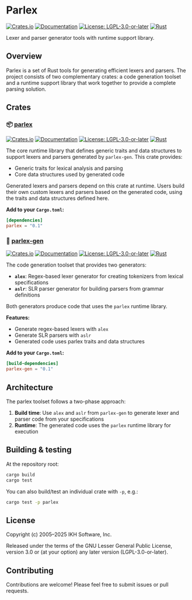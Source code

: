 # Parlex

[![Crates.io](https://img.shields.io/crates/v/parlex.svg)](https://crates.io/crates/parlex)
[![Documentation](https://docs.rs/parlex/badge.svg)](https://docs.rs/parlex)
[![License: LGPL-3.0-or-later](https://img.shields.io/badge/License-LGPL%203.0--or--later-blue.svg)](https://www.gnu.org/licenses/lgpl-3.0)
[![Rust](https://img.shields.io/badge/rust-stable-brightgreen.svg)](https://www.rust-lang.org)

Lexer and parser generator tools with runtime support library.

## Overview

Parlex is a set of Rust tools for generating efficient lexers and parsers. The project consists of two complementary crates: a code generation toolset and a runtime support library that work together to provide a complete parsing solution.

## Crates

### 📦 [parlex](./parlex)

[![Crates.io](https://img.shields.io/crates/v/parlex.svg)](https://crates.io/crates/parlex)
[![Documentation](https://docs.rs/parlex/badge.svg)](https://docs.rs/parlex)
[![License: LGPL-3.0-or-later](https://img.shields.io/badge/License-LGPL%203.0--or--later-blue.svg)](https://www.gnu.org/licenses/lgpl-3.0)
[![Rust](https://img.shields.io/badge/rust-stable-brightgreen.svg)](https://www.rust-lang.org)

The core runtime library that defines generic traits and data structures to support lexers and parsers generated by `parlex-gen`. This crate provides:

- Generic traits for lexical analysis and parsing
- Core data structures used by generated code

Generated lexers and parsers depend on this crate at runtime. Users build their own custom lexers and parsers based on the generated code, using the traits and data structures defined here.

**Add to your `Cargo.toml`:**
```toml
[dependencies]
parlex = "0.1"
```

### 🔧 [parlex-gen](./parlex-gen)

[![Crates.io](https://img.shields.io/crates/v/parlex-gen.svg)](https://crates.io/crates/parlex-gen)
[![Documentation](https://docs.rs/parlex-gen/badge.svg)](https://docs.rs/parlex-gen)
[![License: LGPL-3.0-or-later](https://img.shields.io/badge/License-LGPL%203.0--or--later-blue.svg)](https://www.gnu.org/licenses/lgpl-3.0)
[![Rust](https://img.shields.io/badge/rust-stable-brightgreen.svg)](https://www.rust-lang.org)

The code generation toolset that provides two generators:

- **`alex`**: Regex-based lexer generator for creating tokenizers from lexical specifications
- **`aslr`**: SLR parser generator for building parsers from grammar definitions

Both generators produce code that uses the `parlex` runtime library.

**Features:**
- Generate regex-based lexers with `alex`
- Generate SLR parsers with `aslr`
- Generated code uses parlex traits and data structures

**Add to your `Cargo.toml`:**
```toml
[build-dependencies]
parlex-gen = "0.1"
```

## Architecture

The parlex toolset follows a two-phase approach:

1. **Build time**: Use `alex` and `aslr` from `parlex-gen` to generate lexer and parser code from your specifications
2. **Runtime**: The generated code uses the `parlex` runtime library for execution

## Building & testing

At the repository root:

```bash
cargo build
cargo test
```

You can also build/test an individual crate with `-p`, e.g.:

```bash
cargo test -p parlex
```

## License

Copyright (c) 2005–2025 IKH Software, Inc.

Released under the terms of the GNU Lesser General Public License, version 3.0 or (at your option) any later version (LGPL-3.0-or-later).

## Contributing

Contributions are welcome! Please feel free to submit issues or pull requests.

